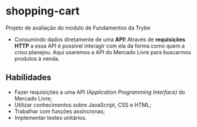 # shopping-cart

Projeto de avaliação do modulo de Fundamentos da Trybe

- Consumindo dados diretamente de uma **API!** Através de **requisições HTTP** a essa API é possível interagir com ela da forma como quem a criou planejou. 
Aqui usaremos a API do Mercado Livre para buscarmos produtos à venda.


## Habilidades

- Fazer requisições a uma API *(Application Programming Interface)* do Mercado Livre;
- Utilizar conhecimentos sobre JavaScript, CSS e HTML;
- Trabalhar com funções assíncronas;
- Implementar testes unitários.


